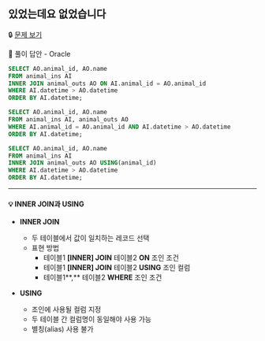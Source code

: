 ## 있었는데요 없었습니다

🔒 [문제 보기](https://programmers.co.kr/learn/courses/30/lessons/59043)

🔑 풀이 답안 - Oracle

```SQL
SELECT AO.animal_id, AO.name
FROM animal_ins AI
INNER JOIN animal_outs AO ON AI.animal_id = AO.animal_id
WHERE AI.datetime > AO.datetime
ORDER BY AI.datetime;
```
```SQL
SELECT AO.animal_id, AO.name
FROM animal_ins AI, animal_outs AO
WHERE AI.animal_id = AO.animal_id AND AI.datetime > AO.datetime
ORDER BY AI.datetime;
```
```SQL
SELECT AO.animal_id, AO.name
FROM animal_ins AI
INNER JOIN animal_outs AO USING(animal_id)
WHERE AI.datetime > AO.datetime
ORDER BY AI.datetime;
```

------

#### 💡 INNER JOIN과 USING

- **INNER JOIN**
    - 두 테이블에서 값이 일치하는 레코드 선택
	- 표현 방법 
	    - 테이블1 **[INNER] JOIN** 테이블2 **ON** 조인 조건
	    - 테이블1 **[INNER] JOIN** 테이블2 **USING** 조인 컬럼
	    - 테이블1**,** 테이블2 **WHERE** 조인 조건
	
- **USING**
    - 조인에 사용될 컬럼 지정
    - 두 테이블 간 컬럼명이 동일해야 사용 가능
    - 별칭(alias) 사용 불가
